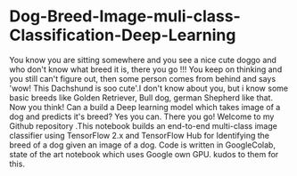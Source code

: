 # Dog-Breed-Image-muli-class-Classification-Deep-Learning
You know you are sitting somewhere and you see a nice cute doggo and who don't know what breed it is, there you go !!! You keep on thinking and you still can't figure out, then some person comes from behind and says 'wow! This Dachshund is soo cute'.I don't know about you, but i know some basic breeds like Golden Retriever, Bull dog, german Shepherd like that.
Now you think! Can a build a Deep learning model which takes image of a dog and predicts it's breed? Yes you can. There you go! Welcome to my Github repository .This notebook builds an end-to-end multi-class image classifier using TensorFlow 2.x and TensorFlow Hub for Identifying the breed of a dog given an image of a dog.
Code is written in GoogleColab, state of the art notebook which uses Google own GPU. kudos to them for this.



